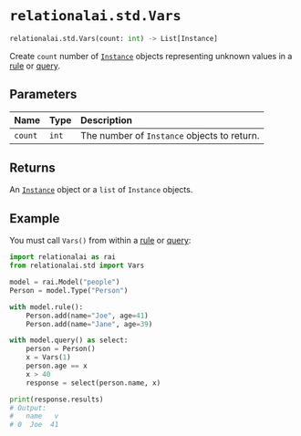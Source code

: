 # `relationalai.std.Vars`

```python
relationalai.std.Vars(count: int) -> List[Instance]
```

Create `count` number of [`Instance`](../Instance/README.md) objects representing unknown values
in a [rule](../Model/rule.md) or [query](../Model/query.md).

## Parameters

| Name | Type | Description |
| :--- | :--- | :------ |
| `count` | `int` | The number of `Instance` objects to return. |

## Returns

An [`Instance`](../Instance/README.md) object or a `list` of `Instance` objects.

## Example

You must call `Vars()` from within a [rule](../Model/rule.md) or [query](../Model/query.md):

```python
import relationalai as rai
from relationalai.std import Vars

model = rai.Model("people")
Person = model.Type("Person")

with model.rule():
    Person.add(name="Joe", age=41)
    Person.add(name="Jane", age=39)

with model.query() as select:
    person = Person()
    x = Vars(1)
    person.age == x
    x > 40
    response = select(person.name, x)

print(response.results)
# Output:
#   name   v
# 0  Joe  41
```

